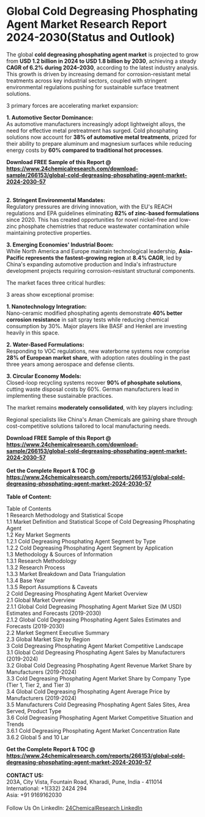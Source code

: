<h1>Global Cold Degreasing Phosphating Agent Market Research Report 2024-2030(Status and Outlook)</h1><p>The global <strong>cold degreasing phosphating agent market</strong> is projected to grow from <strong>USD 1.2 billion in 2024 to USD 1.8 billion by 2030</strong>, achieving a steady <strong>CAGR of 6.2% during 2024–2030</strong>, according to the latest industry analysis. This growth is driven by increasing demand for corrosion-resistant metal treatments across key industrial sectors, coupled with stringent environmental regulations pushing for sustainable surface treatment solutions.</p><p>3 primary forces are accelerating market expansion:</p><p><strong>1. Automotive Sector Dominance:</strong><br>
As automotive manufacturers increasingly adopt lightweight alloys, the need for effective metal pretreatment has surged. Cold phosphating solutions now account for <strong>38% of automotive metal treatments</strong>, prized for their ability to prepare aluminum and magnesium surfaces while reducing energy costs by <strong>60% compared to traditional hot processes</strong>.</p><div><b>Download FREE Sample of this Report @ 
            <a href="https://www.24chemicalresearch.com/download-sample/266153/global-cold-degreasing-phosphating-agent-market-2024-2030-57">
            https://www.24chemicalresearch.com/download-sample/266153/global-cold-degreasing-phosphating-agent-market-2024-2030-57</a></b></div><br><p><strong>2. Stringent Environmental Mandates:</strong><br>
Regulatory pressures are driving innovation, with the EU's REACH regulations and EPA guidelines eliminating <strong>82% of zinc-based formulations</strong> since 2020. This has created opportunities for novel nickel-free and low-zinc phosphate chemistries that reduce wastewater contamination while maintaining protective properties.</p><p><strong>3. Emerging Economies' Industrial Boom:</strong><br>
While North America and Europe maintain technological leadership, <strong>Asia-Pacific represents the fastest-growing region</strong> at <strong>8.4% CAGR</strong>, led by China's expanding automotive production and India's infrastructure development projects requiring corrosion-resistant structural components.</p><p>The market faces three critical hurdles:</p><p>3 areas show exceptional promise:</p><p><strong>1. Nanotechnology Integration:</strong><br>
Nano-ceramic modified phosphating agents demonstrate <strong>40% better corrosion resistance</strong> in salt spray tests while reducing chemical consumption by 30%. Major players like BASF and Henkel are investing heavily in this space.</p><p><strong>2. Water-Based Formulations:</strong><br>
Responding to VOC regulations, new waterborne systems now comprise <strong>28% of European market share</strong>, with adoption rates doubling in the past three years among aerospace and defense clients.</p><p><strong>3. Circular Economy Models:</strong><br>
Closed-loop recycling systems recover <strong>90% of phosphate solutions</strong>, cutting waste disposal costs by 60%. German manufacturers lead in implementing these sustainable practices.</p><p>The market remains <strong>moderately consolidated</strong>, with key players including:</p><p>Regional specialists like China's Aman Chemicals are gaining share through cost-competitive solutions tailored to local manufacturing needs.</p><div><b>Download FREE Sample of this Report @ 
            <a href="https://www.24chemicalresearch.com/download-sample/266153/global-cold-degreasing-phosphating-agent-market-2024-2030-57">
            https://www.24chemicalresearch.com/download-sample/266153/global-cold-degreasing-phosphating-agent-market-2024-2030-57</a></b></div><br><div><b>Get the Complete Report & TOC @ 
            <a href="https://www.24chemicalresearch.com/reports/266153/global-cold-degreasing-phosphating-agent-market-2024-2030-57">
            https://www.24chemicalresearch.com/reports/266153/global-cold-degreasing-phosphating-agent-market-2024-2030-57</a></b></div><br>
            <b>Table of Content:</b><p>Table of Contents<br />
1 Research Methodology and Statistical Scope<br />
1.1 Market Definition and Statistical Scope of Cold Degreasing Phosphating Agent<br />
1.2 Key Market Segments<br />
1.2.1 Cold Degreasing Phosphating Agent Segment by Type<br />
1.2.2 Cold Degreasing Phosphating Agent Segment by Application<br />
1.3 Methodology & Sources of Information<br />
1.3.1 Research Methodology<br />
1.3.2 Research Process<br />
1.3.3 Market Breakdown and Data Triangulation<br />
1.3.4 Base Year<br />
1.3.5 Report Assumptions & Caveats<br />
2 Cold Degreasing Phosphating Agent Market Overview<br />
2.1 Global Market Overview<br />
2.1.1 Global Cold Degreasing Phosphating Agent Market Size (M USD) Estimates and Forecasts (2019-2030)<br />
2.1.2 Global Cold Degreasing Phosphating Agent Sales Estimates and Forecasts (2019-2030)<br />
2.2 Market Segment Executive Summary<br />
2.3 Global Market Size by Region<br />
3 Cold Degreasing Phosphating Agent Market Competitive Landscape<br />
3.1 Global Cold Degreasing Phosphating Agent Sales by Manufacturers (2019-2024)<br />
3.2 Global Cold Degreasing Phosphating Agent Revenue Market Share by Manufacturers (2019-2024)<br />
3.3 Cold Degreasing Phosphating Agent Market Share by Company Type (Tier 1, Tier 2, and Tier 3)<br />
3.4 Global Cold Degreasing Phosphating Agent Average Price by Manufacturers (2019-2024)<br />
3.5 Manufacturers Cold Degreasing Phosphating Agent Sales Sites, Area Served, Product Type<br />
3.6 Cold Degreasing Phosphating Agent Market Competitive Situation and Trends<br />
3.6.1 Cold Degreasing Phosphating Agent Market Concentration Rate<br />
3.6.2 Global 5 and 10 Lar</p><div><b>Get the Complete Report & TOC @ 
            <a href="https://www.24chemicalresearch.com/reports/266153/global-cold-degreasing-phosphating-agent-market-2024-2030-57">
            https://www.24chemicalresearch.com/reports/266153/global-cold-degreasing-phosphating-agent-market-2024-2030-57</a></b></div><br><b>CONTACT US:</b><br>
            203A, City Vista, Fountain Road, Kharadi, Pune, India - 411014<br>
            International: +1(332) 2424 294<br>
            Asia: +91 9169162030 <br><br>
            Follow Us On LinkedIn: <a href="https://www.linkedin.com/company/24chemicalresearch/">24ChemicalResearch LinkedIn</a>